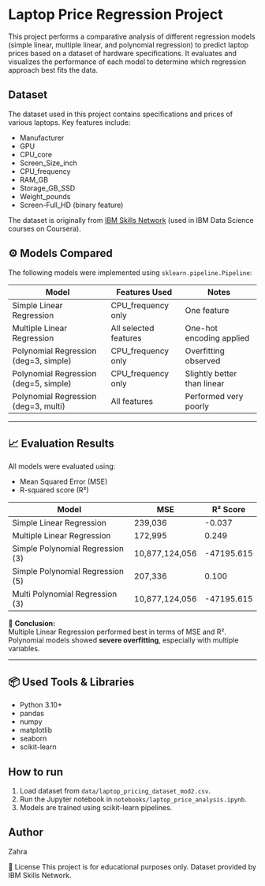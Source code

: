 # Laptop Price Regression Project

This project performs a comparative analysis of different regression models (simple linear, multiple linear, and polynomial regression) to predict laptop prices based on a dataset of hardware specifications. It evaluates and visualizes the performance of each model to determine which regression approach best fits the data.



## Dataset

The dataset used in this project contains specifications and prices of various laptops. Key features include:

- Manufacturer
- GPU
- CPU_core
- Screen_Size_inch
- CPU_frequency
- RAM_GB
- Storage_GB_SSD
- Weight_pounds
- Screen-Full_HD (binary feature)

The dataset is originally from [IBM Skills Network](https://coursera.org/projects/data-analysis-python) (used in IBM Data Science courses on Coursera).
## ⚙️ Models Compared

The following models were implemented using `sklearn.pipeline.Pipeline`:

| Model                                  | Features Used       | Notes                      |
|---------------------------------------|----------------------|----------------------------|
| Simple Linear Regression              | CPU_frequency only   | One feature                |
| Multiple Linear Regression            | All selected features| One-hot encoding applied   |
| Polynomial Regression (deg=3, simple) | CPU_frequency only   | Overfitting observed       |
| Polynomial Regression (deg=5, simple) | CPU_frequency only   | Slightly better than linear|
| Polynomial Regression (deg=3, multi)  | All features         | Performed very poorly      |

---

## 📈 Evaluation Results

All models were evaluated using:

- Mean Squared Error (MSE)
- R-squared score (R²)

| Model                            | MSE         | R² Score     |
|----------------------------------|-------------|--------------|
| Simple Linear Regression         | 239,036     | -0.037       |
| Multiple Linear Regression       | 172,995     | 0.249        |
| Simple Polynomial Regression (3) | 10,877,124,056 | -47195.615 |
| Simple Polynomial Regression (5) | 207,336     | 0.100        |
| Multi Polynomial Regression (3)  | 10,877,124,056 | -47195.615 |

📌 **Conclusion:**  
Multiple Linear Regression performed best in terms of MSE and R².  
Polynomial models showed **severe overfitting**, especially with multiple variables.

---

## 📦 Used Tools & Libraries

- Python 3.10+
- pandas
- numpy
- matplotlib
- seaborn
- scikit-learn

## How to run

1. Load dataset from `data/laptop_pricing_dataset_mod2.csv`.
2. Run the Jupyter notebook in `notebooks/laptop_price_analysis.ipynb`.
3. Models are trained using scikit-learn pipelines.

## Author

Zahra

🔖 License
This project is for educational purposes only. Dataset provided by IBM Skills Network.

